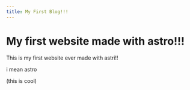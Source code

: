 ```yaml
---
title: My First Blog!!!
---
```


# My first website made with astro!!!

This is my first website ever made with astri!!

i mean astro

(this is cool)
